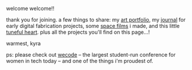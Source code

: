welcome welcome!!

thank you for joining. a few things to share: my [art portfolio](https://www.kyramo.com), my [journal](https://k-ra.github.io/PS70/index.html) for early digital fabrication projects, some [space films](https://www.kyramo.com/spacefilms) i made, and this little [tuneful heart](https://k-ra.github.io/PS70/13_finalproject/week4.html). plus all the projects you'll find on this page...! 

warmest,
kyra

ps: please check out [wecode](https://www.wecodeharvard.com) – the largest student-run conference for women in tech today – and one of the things i'm proudest of. 
